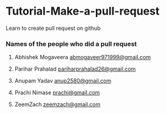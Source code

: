 # Tutorial-Make-a-pull-request
Learn to create pull request on github


### Names of the people who did a pull request

1. Abhishek Mogaveera <abmogaveer971999@gmail.com>

2. Parihar Prahalad <pariharprahalad26@gmail.com>

3. Anupam Yadav  <anup2580@gmail.com>

4. Prachi Nimase <prachi@gmail.com>

5. ZeemZach  <zeemzach@gmail.com>